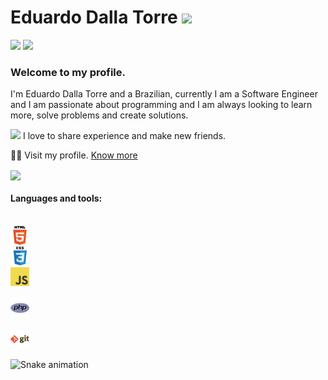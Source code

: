 

<!--
### Hi there 👋
**eduardodallatorre/eduardodallatorre** is a ✨ _special_ ✨ repository because its `README.md` (this file) appears on your GitHub profile.

Here are some ideas to get you started:

- 🔭 I’m currently working on ...
- 🌱 I’m currently learning ...
- 👯 I’m looking to collaborate on ...
- 🤔 I’m looking for help with ...
- 💬 Ask me about ...
- 📫 How to reach me: ...
- 😄 Pronouns: ...
- ⚡ Fun fact: ...
-->

# Eduardo Dalla Torre <img src="https://github.com/mupezzuol/mupezzuol/raw/master/assets/developer.gif" width="30px" style="max-width:100%;">

 [<img src="https://img.shields.io/badge/linkedin-1877F2?style=flat-square&logo=linkedin&logoColor=white" />](https://www.linkedin.com/in/eduardodallatorre/)
 [<img src="https://img.shields.io/badge/codepen-444857?style=flat-square&logo=codepen&logoColor=white" />](https://codepen.io/eduardodallatorre) 
<!--
[<img src="https://img.shields.io/badge/YouTube-1877F2?style=flat-square&logo=youtube&logoColor=white" />](https://www.youtube.com/c/dallatorre) 
[<img src="https://img.shields.io/badge/linkedin-1877F2?style=flat-square&logo=linkedin&logoColor=white" />](https://www.linkedin.com/in/eduardodallatorre/) 
[<img src = "https://img.shields.io/badge/instagram-1877F2?style=flat-square&logo=instagram&logoColor=white">](https://www.instagram.com/dallatorre.io/) -->

### Welcome to my profile. 

I'm Eduardo Dalla Torre and a Brazilian, currently I am a Software Engineer and I am passionate about programming and I am always looking to learn more, solve problems and create solutions.

<img src="https://camo.githubusercontent.com/63371d36886ee658f5a97401f393e1ab1684b2fd3de674b8f5efc7d410b2a3d0/68747470733a2f2f6d656469612e67697068792e636f6d2f6d656469612f57556c706c634d704f43456d5447427442572f67697068792e676966" width="24" data-canonical-src="https://media.giphy.com/media/WUlplcMpOCEmTGBtBW/giphy.gif" style="max-width:100%;"> I love to share experience and make new friends.   
<!-- - 🎥   I share my experiences on my YouTube channel. -->
🙋‍♂️ Visit my profile. <a href="https://eduardodallatorre.com/">Know more</a>

<a href="https://eduardodallatorre.com">
  <img align="center" src="https://github-readme-stats.vercel.app/api/top-langs/?username=eduardodallatorre&layout=compact&theme=dark"/>
</a>

#### Languages and tools: 
<p>
<code>
<a target="_blank" rel="noopener noreferrer" href="https://raw.githubusercontent.com/github/explore/80688e429a7d4ef2fca1e82350fe8e3517d3494d/topics/html/html.png"><img height="30" src="https://raw.githubusercontent.com/github/explore/80688e429a7d4ef2fca1e82350fe8e3517d3494d/topics/html/html.png" style="max-width:100%;"></a></code>
<code>
<a target="_blank" rel="noopener noreferrer" href="https://raw.githubusercontent.com/github/explore/80688e429a7d4ef2fca1e82350fe8e3517d3494d/topics/css/css.png"><img height="30" src="https://raw.githubusercontent.com/github/explore/80688e429a7d4ef2fca1e82350fe8e3517d3494d/topics/css/css.png" style="max-width:100%;"></a></code>  
<code>  
<a target="_blank" rel="noopener noreferrer" href="https://raw.githubusercontent.com/github/explore/80688e429a7d4ef2fca1e82350fe8e3517d3494d/topics/javascript/javascript.png"><img height="30" src="https://raw.githubusercontent.com/github/explore/80688e429a7d4ef2fca1e82350fe8e3517d3494d/topics/javascript/javascript.png" style="max-width:100%;"></a>
</code>
<code>  
<a target="_blank" rel="noopener noreferrer" href="https://raw.githubusercontent.com/github/explore/80688e429a7d4ef2fca1e82350fe8e3517d3494d/topics/php/php.png"><img height="30" src="https://raw.githubusercontent.com/github/explore/80688e429a7d4ef2fca1e82350fe8e3517d3494d/topics/php/php.png" style="max-width:100%;"></a>
</code>   
<!-- <code>  
<a target="_blank" rel="noopener noreferrer" href="https://raw.githubusercontent.com/github/explore/80688e429a7d4ef2fca1e82350fe8e3517d3494d/topics/laravel/laravel.png"><img height="30" src="https://raw.githubusercontent.com/github/explore/80688e429a7d4ef2fca1e82350fe8e3517d3494d/topics/laravel/laravel.png" style="max-width:100%;"></a>
</code>   -->
<code>
<a target="_blank" rel="noopener noreferrer" href="https://raw.githubusercontent.com/github/explore/80688e429a7d4ef2fca1e82350fe8e3517d3494d/topics/git/git.png"><img height="30" src="https://raw.githubusercontent.com/github/explore/80688e429a7d4ef2fca1e82350fe8e3517d3494d/topics/git/git.png" style="max-width:100%;"></a>
</code>
</p>

![Snake animation](https://github.com/eduardodallatorre/blob/output/github-contribution-grid-snake.svg)
